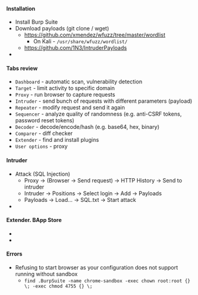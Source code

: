 #### Installation
* Install Burp Suite
* Download payloads (git clone / wget)
    * https://github.com/xmendez/wfuzz/tree/master/wordlist
        * On Kali - `/usr/share/wfuzz/wordlist/`
    * https://github.com/1N3/IntruderPayloads
* 

#### Tabs review
* `Dashboard` - automatic scan, vulnerability detection
* `Target` - limit activity to specific domain
* `Proxy` - run browser to capture requests
* `Intruder` - send bunch of requests with different parameters (payload)
* `Repeater` - modify request and send it again
* `Sequencer` - analyze quality of randomness (e.g. anti-CSRF tokens, password reset tokens)
* `Decoder` - decode/encode/hash (e.g. base64, hex, binary)
* `Comparer` - diff checker
* `Extender` - find and install plugins
* `User options` - proxy

#### Intruder
* Attack (SQL Injection)
    * Proxy → (Browser → Send request) → HTTP History → Send to intruder
    * Intruder → Positions → Select login → Add → Payloads
    * Payloads → Load... → SQL.txt → Start attack
* 

#### Extender. BApp Store
* 
* 

#### Errors
* Refusing to start browser as your  configuration does not support running without sandbox
    * `find .BurpSuite -name chrome-sandbox -exec chown root:root {} \; -exec chmod 4755 {} \;`
